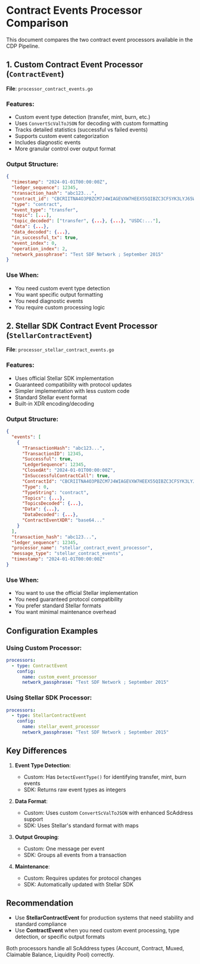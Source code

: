 # Contract Events Processor Comparison

This document compares the two contract event processors available in the CDP Pipeline.

## 1. Custom Contract Event Processor (`ContractEvent`)

**File**: `processor_contract_events.go`

### Features:
- Custom event type detection (transfer, mint, burn, etc.)
- Uses `ConvertScValToJSON` for decoding with custom formatting
- Tracks detailed statistics (successful vs failed events)
- Supports custom event categorization
- Includes diagnostic events
- More granular control over output format

### Output Structure:
```json
{
  "timestamp": "2024-01-01T00:00:00Z",
  "ledger_sequence": 12345,
  "transaction_hash": "abc123...",
  "contract_id": "CBCRIITNA4O3PBZCM7J4WIAGEVXW7HEEX55QIBZC3CFSYK3LYJ65WZHL",
  "type": "contract",
  "event_type": "transfer",
  "topic": [...],
  "topic_decoded": ["transfer", {...}, {...}, "USDC:..."],
  "data": {...},
  "data_decoded": {...},
  "in_successful_tx": true,
  "event_index": 0,
  "operation_index": 2,
  "network_passphrase": "Test SDF Network ; September 2015"
}
```

### Use When:
- You need custom event type detection
- You want specific output formatting
- You need diagnostic events
- You require custom processing logic

## 2. Stellar SDK Contract Event Processor (`StellarContractEvent`)

**File**: `processor_stellar_contract_events.go`

### Features:
- Uses official Stellar SDK implementation
- Guaranteed compatibility with protocol updates
- Simpler implementation with less custom code
- Standard Stellar event format
- Built-in XDR encoding/decoding

### Output Structure:
```json
{
  "events": [
    {
      "TransactionHash": "abc123...",
      "TransactionID": 12345,
      "Successful": true,
      "LedgerSequence": 12345,
      "ClosedAt": "2024-01-01T00:00:00Z",
      "InSuccessfulContractCall": true,
      "ContractId": "CBCRIITNA4O3PBZCM7J4WIAGEVXW7HEEX55QIBZC3CFSYK3LYJ65WZHL",
      "Type": 0,
      "TypeString": "contract",
      "Topics": {...},
      "TopicsDecoded": {...},
      "Data": {...},
      "DataDecoded": {...},
      "ContractEventXDR": "base64..."
    }
  ],
  "transaction_hash": "abc123...",
  "ledger_sequence": 12345,
  "processor_name": "stellar_contract_event_processor",
  "message_type": "stellar_contract_events",
  "timestamp": "2024-01-01T00:00:00Z"
}
```

### Use When:
- You want to use the official Stellar implementation
- You need guaranteed protocol compatibility
- You prefer standard Stellar formats
- You want minimal maintenance overhead

## Configuration Examples

### Using Custom Processor:
```yaml
processors:
  - type: ContractEvent
    config:
      name: custom_event_processor
      network_passphrase: "Test SDF Network ; September 2015"
```

### Using Stellar SDK Processor:
```yaml
processors:
  - type: StellarContractEvent
    config:
      name: stellar_event_processor
      network_passphrase: "Test SDF Network ; September 2015"
```

## Key Differences

1. **Event Type Detection**:
   - Custom: Has `DetectEventType()` for identifying transfer, mint, burn events
   - SDK: Returns raw event types as integers

2. **Data Format**:
   - Custom: Uses custom `ConvertScValToJSON` with enhanced ScAddress support
   - SDK: Uses Stellar's standard format with maps

3. **Output Grouping**:
   - Custom: One message per event
   - SDK: Groups all events from a transaction

4. **Maintenance**:
   - Custom: Requires updates for protocol changes
   - SDK: Automatically updated with Stellar SDK

## Recommendation

- Use **StellarContractEvent** for production systems that need stability and standard compliance
- Use **ContractEvent** when you need custom event processing, type detection, or specific output formats

Both processors handle all ScAddress types (Account, Contract, Muxed, Claimable Balance, Liquidity Pool) correctly.